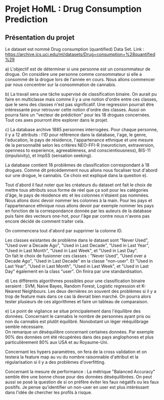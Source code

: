 # Projet HoML  : Drug Consumption Prediction


## Présentation du projet
Le dataset est nommé Drug consumption (quantified) Data Set.
Link : <https://archive.ics.uci.edu/ml/datasets/Drug+consumption+%28quantified%29>

a) L'objectif est de déterminer si une personne est un consommateur de drogue. On considère une personne comme consommateur si elle a consommé de la drogue lors de l'année en cours. Nous allons commencer par nous concentrer sur la consommation de cannabis.

b) La travail sera une tâche supervisé de classification binaire. 
On aurait pu faire en multiclasse mais comme il y a une notion d'ordre entre ces classes, que le sens des classes n'est pas significatif. Une regression pourrait être intéressante pour retrouver cette notion d'ordre des classes. Aussi on pourra faire un "vecteur de prédiction" pour les 18 drogues concernées.
Tout ces axes pourront être explorer dans le projet.

c) La database archive 1885 personnes interrogées. Pour chaque personne, il y a 12 attributs : l'ID pour référence dans la database, l'age, le genre, l'education, le pays de résidence, l'appartenance ethnique et une mesure de la personnalité selon les critères NEO-FFI-R (neuroticism, extraversion, openness to experience, agreeableness, and conscientiousness), BIS-11 (impulsivity), et ImpSS (sensation seeking).

La database contient 18 problèmes de classification correspondant à 18 drogues. Comme dit précédemment nous allons nous focaliser tout d'abord sur une drogue, le cannabis. Ce choix est expliqué dans la question e).

Tout d'abord il faut noter que les créateurs du dataset ont fait le choix de mettre tous attributs sous forme de réel que ça soit pour les catégories d'âge, le pays de résidence etc et les colonnes n'étaient pas nommées. Nous allons donc devoir nommer les colonnes à la main. Pour les pays et l'appartenance ethnique nous allons devoir par exemple nommer les pays en fonction de la correspondance donnée par les auteurs de la database puis faire des vecteurs one-hot, pour l'âge par contre nous n'avons pas encore décidé de comment traiter cela.

On commencera tout d'abord par supprimer la colonne ID.

Les classes existantes de problème dans le dataset sont "Never Used", "Used over a Decade Ago", "Used in Last Decade", "Used in Last Year", "Used in Last Month", "Used in Last Week", et "Used in Last Day".\
On fait le choix de fusionner ces classes : "Never Used", "Used over a Decade Ago", "Used in Last Decade" en la classe "non-user".
Et "Used in Last Year", "Used in Last Month", "Used in Last Week", et "Used in Last Day" également en la class "user".
On finira par une standardisation.

d) Les différents algorithmes possibles pour une classification binaire seraient : SVM, Naive Bayes, Random Forest, Logistic regression et K-Nearest Neighbours. Les deux dernières on souvent des problèmes si il y a trop de feature mais dans ce cas là devrait bien marché.
On pourra alors tester plusieurs de ces algorithmes et faire un tableau de comparaison.

e) Le point de vigilance se situe principalement dans l'équilibre des données. Concernant le cannabis le nombre de personnes ayant pris ou non du cannabis est plutôt équilibré. Nonobstant un léger rééquilibrage semble nécessaire.\
On remarque un déséquilibre concernant certaines données. Par exemple 90% des données ont été récupérées dans des pays anglophones et plus particulièrement 80% aux USA et au Royaume-Uni.

Concernant les hypers paramètres, on fera de la cross validation et on testera la feature map au vu du nombre raisonnable d'attribut et la régularisation si il y a des problèmes d'overfitting.

Concernant la mesure de performance :
La métrique "Balanced Accuracy" semble être une bonne chose pour des données déséquilibrées. On peut aussi se posé la question de si on préfère éviter les faux négatifs ou les faux positifs. Je pense qu'identifier un non-user en user est plus intéréssant dans l'idée de chercher les profils à risque.
